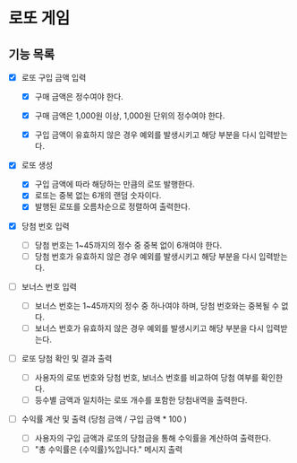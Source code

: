 # 로또 게임

## 기능 목록

- [x] 로또 구입 금액 입력

  - [x] 구매 금액은 정수여야 한다.

  - [x] 구매 금액은 1,000원 이상, 1,000원 단위의 정수여야 한다.

  - [x] 구입 금액이 유효하지 않은 경우 예외를 발생시키고 해당 부분을 다시 입력받는다.

- [x] 로또 생성

  - [x] 구입 금액에 따라 해당하는 만큼의 로또 발행한다.
  - [x] 로또는 중복 없는 6개의 랜덤 숫자이다.
  - [x] 발행된 로또를 오름차순으로 정렬하여 출력한다.

- [x] 당첨 번호 입력

  - [ ] 당첨 번호는 1~45까지의 정수 중 중복 없이 6개여야 한다.
  - [ ] 당첨 번호가 유효하지 않은 경우 예외를 발생시키고 해당 부분을 다시 입력받는다.

- [ ] 보너스 번호 입력

  - [ ] 보너스 번호는 1~45까지의 정수 중 하나여야 하며, 당첨 번호와는 중복될 수 없다.
  - [ ] 보너스 번호가 유효하지 않은 경우 예외를 발생시키고 해당 부분을 다시 입력받는다.

- [ ] 로또 당첨 확인 및 결과 출력

  - [ ] 사용자의 로또 번호와 당첨 번호, 보너스 번호를 비교하여 당첨 여부를 확인한다.
  - [ ] 등수별 금액과 일치하는 로또 개수를 포함한 당첨내역을 출력한다.

- [ ] 수익률 계산 및 출력 (당첨 금액 / 구입 금액 \* 100 )

  - [ ] 사용자의 구입 금액과 로또의 당첨금을 통해 수익률을 계산하여 출력한다.
  - [ ] "총 수익률은 {수익률}%입니다." 메시지 출력
